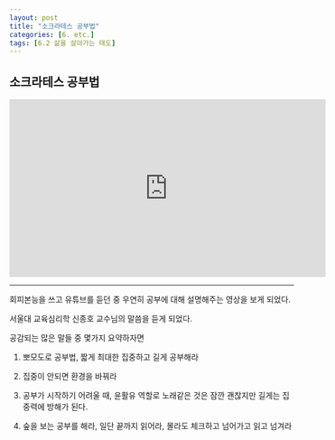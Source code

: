 ```yaml
---
layout: post
title: "소크라테스 공부법"
categories: [6. etc.]
tags: [6.2 삶을 살아가는 태도]
---
```


## 소크라테스 공부법

<iframe width="560" height="315" src="https://www.youtube.com/embed/pEs-XsVUGKM?start=457" title="YouTube video player" frameborder="0" allow="accelerometer; autoplay; clipboard-write; encrypted-media; gyroscope; picture-in-picture" allowfullscreen></iframe>

---

회피본능을 쓰고 유튜브를 듣던 중 우연히 공부에 대해 설명해주는 영상을 보게 되었다.
 
서울대 교육심리학 신종호 교수님의 말씀을 듣게 되었다.

공감되는 많은 말들 중 몇가지 요약하자면

1. 뽀모도로 공부법, 짧게 최대한 집중하고 길게 공부해라

2. 집중이 안되면 환경을 바꿔라

3. 공부가 시작하기 어려울 때, 윤활유 역할로 노래같은 것은 잠깐 괜찮지만 길게는 집중력에 방해가 된다.

4. 숲을 보는 공부를 해라, 일단 끝까지 읽어라, 몰라도 체크하고 넘어가고 읽고 넘겨라
